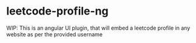 # leetcode-profile-ng
WIP: This is an angular UI plugin, that will embed a leetcode profile in any website as per the provided username
